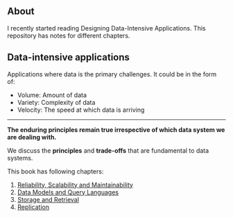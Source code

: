 ## About

I recently started reading Designing Data-Intensive Applications. This repository has notes for different chapters.

## Data-intensive applications

Applications where data is the primary challenges. It could be in the form of:
- Volume: Amount of data
- Variety: Complexity of data
- Velocity: The speed at which data is arriving

---

**The enduring principles remain true irrespective of which data system we are dealing with.**

We discuss the **principles** and **trade-offs** that are fundamental to data systems.

This book has following chapters:

1. [Reliability, Scalability and Maintainability](./reliablility-maintainability-scalability/)
2. [Data Models and Query Languages](./data-models-and-query-languages/)
3. [Storage and Retrieval](./storage-and-retrieval/)
4. [Replication](./replication/)

